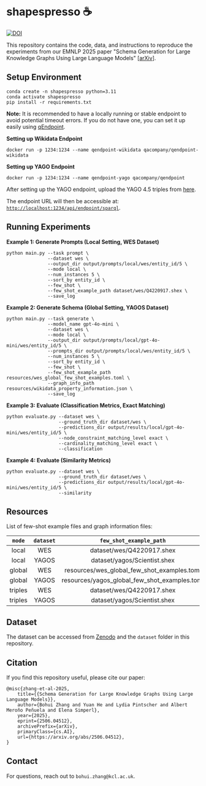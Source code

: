 # shapespresso ☕️

[![DOI](https://zenodo.org/badge/DOI/10.5281/zenodo.17128093.svg)](https://doi.org/10.5281/zenodo.17128093)


This repository contains the code, data, and instructions to reproduce the experiments from 
our EMNLP 2025 paper "Schema Generation for Large Knowledge Graphs Using Large Language Models"
[[arXiv](https://arxiv.org/abs/2506.04512)].

## Setup Environment

```text
conda create -n shapespresso python=3.11
conda activate shapespresso
pip install -r requirements.txt
```

**Note:** It is recommended to have a locally running or stable endpoint to avoid potential timeout errors.
If you do not have one, you can set it up easily using [qEndpoint](https://github.com/the-qa-company/qEndpoint).

**Setting up Wikidata Endpoint**
```text
docker run -p 1234:1234 --name qendpoint-wikidata qacompany/qendpoint-wikidata
```
**Setting up YAGO Endpoint**
```text
docker run -p 1234:1234 --name qendpoint-yago qacompany/qendpoint
```
After setting up the YAGO endpoint, upload the YAGO 4.5 triples from [here](https://yago-knowledge.org/downloads/yago-4-5).

The endpoint URL will then be accessible at: [`http://localhost:1234/api/endpoint/sparql`](http://localhost:1234/api/endpoint/sparql).

## Running Experiments

**Example 1: Generate Prompts (Local Setting, WES Dataset)**
```text
python main.py --task prompt \
               --dataset wes \
               --output_dir output/prompts/local/wes/entity_id/5 \
               --mode local \
               --num_instances 5 \
               --sort_by entity_id \
               --few_shot \
               --few_shot_example_path dataset/wes/Q4220917.shex \
               --save_log
```

**Example 2: Generate Schema (Global Setting, YAGOS Dataset)**
```text
python main.py --task generate \
               --model_name gpt-4o-mini \
               --dataset wes \
               --mode local \
               --output_dir output/prompts/local/gpt-4o-mini/wes/entity_id/5 \
               --prompts_dir output/prompts/local/wes/entity_id/5 \
               --num_instances 5 \
               --sort_by entity_id \
               --few_shot \
               --few_shot_example_path resources/wes_global_few_shot_examples.toml \
               --graph_info_path resources/wikidata_property_information.json \
               --save_log
```

**Example 3: Evaluate (Classification Metrics, Exact Matching)**
```text
python evaluate.py --dataset wes \
                   --ground_truth_dir dataset/wes \
                   --predictions_dir output/results/local/gpt-4o-mini/wes/entity_id/5 \
                   --node_constraint_matching_level exact \
                   --cardinality_matching_level exact \
                   --classification
```

**Example 4: Evaluate (Similarity Metrics)**
```text
python evaluate.py --dataset wes \
                   --ground_truth_dir dataset/wes \
                   --predictions_dir output/results/local/gpt-4o-mini/wes/entity_id/5 \
                   --similarity
```

## Resources

List of few-shot example files and graph information files:

| `mode`  | `dataset` |            `few_shot_example_path`            |               `graph_info_path`                |
|:-------:|:---------:|:---------------------------------------------:|:----------------------------------------------:|
|  local  |    WES    |           dataset/wes/Q4220917.shex           |  resources/wes_predicate_count_instances.json  |
|  local  |   YAGOS   |         dataset/yagos/Scientist.shex          | resources/yagos_predicate_count_instances.json |
| global  |    WES    |  resources/wes_global_few_shot_examples.toml  |  resources/wikidata_property_information.json  |
| global  |   YAGOS   | resources/yagos_global_few_shot_examples.toml |                       /                        |
| triples |    WES    |           dataset/wes/Q4220917.shex           |  resources/wes_predicate_count_instances.json  |
| triples |   YAGOS   |         dataset/yagos/Scientist.shex          | resources/yagos_predicate_count_instances.json |

## Dataset

The dataset can be accessed from [Zenodo](https://doi.org/10.5281/zenodo.17128093) and the `dataset` folder in this repository.

## Citation

If you find this repository useful, please cite our paper:
```text
@misc{zhang-et-al-2025,
    title={{Schema Generation for Large Knowledge Graphs Using Large Language Models}}, 
    author={Bohui Zhang and Yuan He and Lydia Pintscher and Albert Meroño Peñuela and Elena Simperl},
    year={2025},
    eprint={2506.04512},
    archivePrefix={arXiv},
    primaryClass={cs.AI},
    url={https://arxiv.org/abs/2506.04512}, 
}
```

## Contact

For questions, reach out to `bohui.zhang@kcl.ac.uk`.

